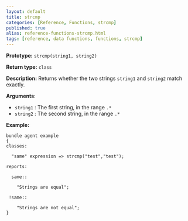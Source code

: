 ```yaml
---
layout: default
title: strcmp
categories: [Reference, Functions, strcmp]
published: true
alias: reference-functions-strcmp.html
tags: [reference, data functions, functions, strcmp]
---
```


**Prototype:** `strcmp(string1, string2)`

**Return type:** `class`

**Description:** Returns whether the two strings `string1` and `string2` match 
exactly.

**Arguments**:

* `string1` : The first string, in the range `.*`
* `string2` : The second string, in the range `.*`

**Example:**

```cf3
bundle agent example
{     
classes:

  "same" expression => strcmp("test","test");

reports:

  same::

    "Strings are equal";

 !same::

    "Strings are not equal";
}
```
